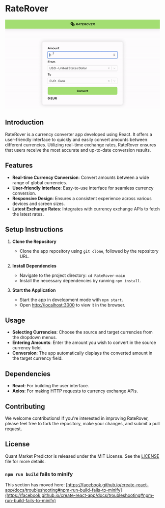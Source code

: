 # RateRover
![RateRover](resources/raterover.gif)

## Introduction
RateRover is a currency converter app developed using React. It offers a user-friendly interface to quickly and easily convert amounts between different currencies. Utilizing real-time exchange rates, RateRover ensures that users receive the most accurate and up-to-date conversion results.

## Features
- **Real-time Currency Conversion**: Convert amounts between a wide range of global currencies.
- **User-friendly Interface**: Easy-to-use interface for seamless currency conversion.
- **Responsive Design**: Ensures a consistent experience across various devices and screen sizes.
- **Latest Exchange Rates**: Integrates with currency exchange APIs to fetch the latest rates.

## Setup Instructions
1. **Clone the Repository**
   - Clone the app repository using `git clone`, followed by the repository URL.

2. **Install Dependencies**
   - Navigate to the project directory: `cd RateRover-main`
   - Install the necessary dependencies by running `npm install`.

3. **Start the Application**
   - Start the app in development mode with `npm start`.
   - Open [http://localhost:3000](http://localhost:3000) to view it in the browser.

## Usage
- **Selecting Currencies**: Choose the source and target currencies from the dropdown menus.
- **Entering Amounts**: Enter the amount you wish to convert in the source currency field.
- **Conversion**: The app automatically displays the converted amount in the target currency field.

## Dependencies
- **React**: For building the user interface.
- **Axios**: For making HTTP requests to currency exchange APIs.

## Contributing
We welcome contributions! If you're interested in improving RateRover, please feel free to fork the repository, make your changes, and submit a pull request.

## License
Quant Market Predictor is released under the MIT License. See the [LICENSE](LICENSE) file for more details.

### `npm run build` fails to minify
This section has moved here: [https://facebook.github.io/create-react-app/docs/troubleshooting#npm-run-build-fails-to-minify](https://facebook.github.io/create-react-app/docs/troubleshooting#npm-run-build-fails-to-minify)
